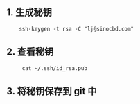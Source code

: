 ## 1. 生成秘钥
        ssh-keygen -t rsa -C "lj@sinocbd.com"

## 2. 查看秘钥
         cat ~/.ssh/id_rsa.pub

## 3. 将秘钥保存到 git 中